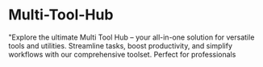 # Multi-Tool-Hub
"Explore the ultimate Multi Tool Hub – your all-in-one solution for versatile tools and utilities. Streamline tasks, boost productivity, and simplify workflows with our comprehensive toolset. Perfect for professionals
